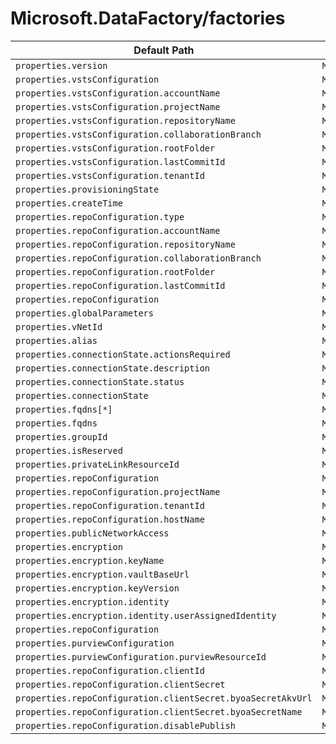 # Microsoft.DataFactory/factories

| Default Path | Alias |
|---|---|
| `properties.version` | `Microsoft.DataFactory/factories/version` |
| `properties.vstsConfiguration` | `Microsoft.DataFactory/factories/vstsConfiguration` |
| `properties.vstsConfiguration.accountName` | `Microsoft.DataFactory/factories/vstsConfiguration.accountName` |
| `properties.vstsConfiguration.projectName` | `Microsoft.DataFactory/factories/vstsConfiguration.projectName` |
| `properties.vstsConfiguration.repositoryName` | `Microsoft.DataFactory/factories/vstsConfiguration.repositoryName` |
| `properties.vstsConfiguration.collaborationBranch` | `Microsoft.DataFactory/factories/vstsConfiguration.collaborationBranch` |
| `properties.vstsConfiguration.rootFolder` | `Microsoft.DataFactory/factories/vstsConfiguration.rootFolder` |
| `properties.vstsConfiguration.lastCommitId` | `Microsoft.DataFactory/factories/vstsConfiguration.lastCommitId` |
| `properties.vstsConfiguration.tenantId` | `Microsoft.DataFactory/factories/vstsConfiguration.tenantId` |
| `properties.provisioningState` | `Microsoft.DataFactory/factories/provisioningState` |
| `properties.createTime` | `Microsoft.DataFactory/factories/createTime` |
| `properties.repoConfiguration.type` | `Microsoft.DataFactory/factories/repoConfiguration.type` |
| `properties.repoConfiguration.accountName` | `Microsoft.DataFactory/factories/repoConfiguration.accountName` |
| `properties.repoConfiguration.repositoryName` | `Microsoft.DataFactory/factories/repoConfiguration.repositoryName` |
| `properties.repoConfiguration.collaborationBranch` | `Microsoft.DataFactory/factories/repoConfiguration.collaborationBranch` |
| `properties.repoConfiguration.rootFolder` | `Microsoft.DataFactory/factories/repoConfiguration.rootFolder` |
| `properties.repoConfiguration.lastCommitId` | `Microsoft.DataFactory/factories/repoConfiguration.lastCommitId` |
| `properties.repoConfiguration` | `Microsoft.DataFactory/factories/repoConfiguration` |
| `properties.globalParameters` | `Microsoft.DataFactory/factories/globalParameters` |
| `properties.vNetId` | `Microsoft.DataFactory/factories/managedVirtualNetworks.vNetId` |
| `properties.alias` | `Microsoft.DataFactory/factories/managedVirtualNetworks.alias` |
| `properties.connectionState.actionsRequired` | `Microsoft.DataFactory/factories/managedVirtualNetworks.managedPrivateEndpoints.connectionState.actionsRequired` |
| `properties.connectionState.description` | `Microsoft.DataFactory/factories/managedVirtualNetworks.managedPrivateEndpoints.connectionState.description` |
| `properties.connectionState.status` | `Microsoft.DataFactory/factories/managedVirtualNetworks.managedPrivateEndpoints.connectionState.status` |
| `properties.connectionState` | `Microsoft.DataFactory/factories/managedVirtualNetworks.managedPrivateEndpoints.connectionState` |
| `properties.fqdns[*]` | `Microsoft.DataFactory/factories/managedVirtualNetworks.managedPrivateEndpoints.fqdns[*]` |
| `properties.fqdns` | `Microsoft.DataFactory/factories/managedVirtualNetworks.managedPrivateEndpoints.fqdns` |
| `properties.groupId` | `Microsoft.DataFactory/factories/managedVirtualNetworks.managedPrivateEndpoints.groupId` |
| `properties.isReserved` | `Microsoft.DataFactory/factories/managedVirtualNetworks.managedPrivateEndpoints.isReserved` |
| `properties.privateLinkResourceId` | `Microsoft.DataFactory/factories/managedVirtualNetworks.managedPrivateEndpoints.privateLinkResourceId` |
| `properties.repoConfiguration` | `Microsoft.DataFactory/factories/repoConfiguration.FactoryVSTSConfiguration` |
| `properties.repoConfiguration.projectName` | `Microsoft.DataFactory/factories/repoConfiguration.FactoryVSTSConfiguration.projectName` |
| `properties.repoConfiguration.tenantId` | `Microsoft.DataFactory/factories/repoConfiguration.FactoryVSTSConfiguration.tenantId` |
| `properties.repoConfiguration.hostName` | `Microsoft.DataFactory/factories/repoConfiguration.FactoryGitHubConfiguration.hostName` |
| `properties.publicNetworkAccess` | `Microsoft.DataFactory/factories/publicNetworkAccess` |
| `properties.encryption` | `Microsoft.DataFactory/factories/encryption` |
| `properties.encryption.keyName` | `Microsoft.DataFactory/factories/encryption.keyName` |
| `properties.encryption.vaultBaseUrl` | `Microsoft.DataFactory/factories/encryption.vaultBaseUrl` |
| `properties.encryption.keyVersion` | `Microsoft.DataFactory/factories/encryption.keyVersion` |
| `properties.encryption.identity` | `Microsoft.DataFactory/factories/encryption.identity` |
| `properties.encryption.identity.userAssignedIdentity` | `Microsoft.DataFactory/factories/encryption.identity.userAssignedIdentity` |
| `properties.repoConfiguration` | `Microsoft.DataFactory/factories/repoConfiguration.FactoryGitHubConfiguration` |
| `properties.purviewConfiguration` | `Microsoft.DataFactory/factories/purviewConfiguration` |
| `properties.purviewConfiguration.purviewResourceId` | `Microsoft.DataFactory/factories/purviewConfiguration.purviewResourceId` |
| `properties.repoConfiguration.clientId` | `Microsoft.DataFactory/factories/repoConfiguration.FactoryGitHubConfiguration.clientId` |
| `properties.repoConfiguration.clientSecret` | `Microsoft.DataFactory/factories/repoConfiguration.FactoryGitHubConfiguration.clientSecret` |
| `properties.repoConfiguration.clientSecret.byoaSecretAkvUrl` | `Microsoft.DataFactory/factories/repoConfiguration.FactoryGitHubConfiguration.clientSecret.byoaSecretAkvUrl` |
| `properties.repoConfiguration.clientSecret.byoaSecretName` | `Microsoft.DataFactory/factories/repoConfiguration.FactoryGitHubConfiguration.clientSecret.byoaSecretName` |
| `properties.repoConfiguration.disablePublish` | `Microsoft.DataFactory/factories/repoConfiguration.disablePublish` |

